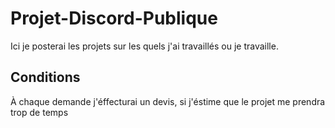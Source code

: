 # Projet-Discord-Publique
Ici je posterai les projets sur les quels j'ai travaillés ou je travaille.

## Conditions
À chaque demande j'éffecturai un devis, si j'éstime que le projet me prendra trop de temps 
